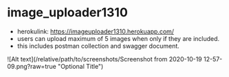 # image_uploader1310
- herokulink: https://imageuploader1310.herokuapp.com/
- users can upload maximum of 5 images when only if they are included.
- this includes postman collection and swagger document.

![Alt text](/relative/path/to/screenshots/Screenshot from 2020-10-19 12-57-09.png?raw=true "Optional Title")


